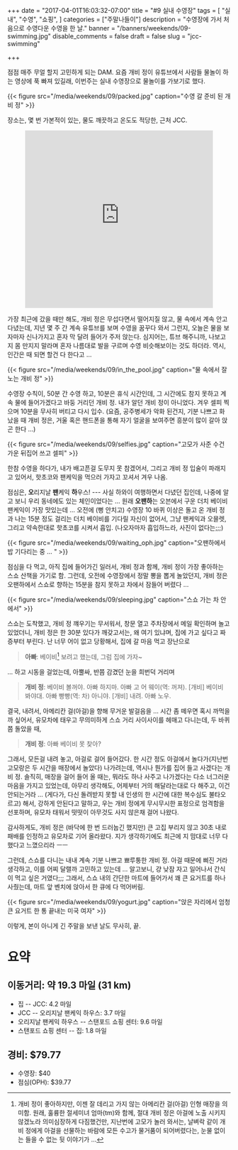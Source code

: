 +++
date = "2017-04-01T16:03:32-07:00"
title = "#9 실내 수영장"
tags = [
    "실내",
    "수영",
    "쇼핑",
]
categories = ["주말나들이"]
description = "수영장에 가서 처음으로 수영다운 수영을 한 날."
banner = "/banners/weekends/09-swimming.jpg"
disable_comments = false
draft = false
slug = "jcc-swimming"

+++

점점 매주 무얼 할지 고민하게 되는 DAM. 요즘 개비 정이 유튜브에서 사람들
물놀이 하는 영상에 푹 빠져 있길래, 이번주는 실내 수영장으로 물놀이를 가보기로
했다.

{{< figure
  src="/media/weekends/09/packed.jpg"
  caption="수영 갈 준비 된 개비 정" >}}

장소는, 몇 번 가본적이 있는, 물도 깨끗하고 온도도 적당한, 근처 JCC.

<figure>
<iframe
src="https://www.google.com/maps/embed?pb=!1m18!1m12!1m3!1d3168.5682548437635!2d-122.10561778432299!3d37.42367854005363!2m3!1f0!2f0!3f0!3m2!1i1024!2i768!4f13.1!3m3!1m2!1s0x808fba1483e9561d%3A0xa1cfb5f1cbc782f5!2sOshman+Family+JCC!5e0!3m2!1sen!2sus!4v1491103829326" width="100%" height="400" frameborder="0" style="border:0" allowfullscreen></iframe>
</figure>

가장 최근에 갔을 때만 해도, 개비 정은 무섭다면서 떨어지질 않고, 물 속에서 계속
안고 다녔는데, 지년 몇 주 간 계속 유튜브를 보며 수영을 꿈꾸다 와서 그런지,
오늘은 물을 보자마자 신나가지고 혼자 막 달려 들어가 주저 앉는다.
심지어는, 튜브 해주니까, 나보고 지 몸 만지지 말라며 혼자 나름대로 발을 구르며
수영 비슷해보이는 것도 하더라. 역시, 인간은 때 되면 할건 다 한다고 …

{{< figure
  src="/media/weekends/09/in_the_pool.jpg"
  caption="물 속에서 잘 노는 개비 정" >}}

수영장 수칙이, 50분 간 수영 하고, 10분은 휴식 시간인데, 그 시간에도 참지 못하고
계속 물에 들어가겠다고 바둥 거리던 개비 정. 내가 알던 개비 정이 아니었다.
겨우 셀피 찍으며 10분을 무사히 버티고 다시 입수.
(요즘, 공주병세가 악화 된건지, 기분 나쁘고 화났을 때 개비 정은, 거울 혹은
핸드폰을 통해 자기 얼굴을 보여주면 흥분이 많이 갈아 앉곤 한다 …)

{{< figure
  src="/media/weekends/09/selfies.jpg"
  caption="고모가 사준 수건 가운 뒤집어 쓰고 셀피" >}}

한참 수영을 하다가, 내가 배고픈걸 도무지 못 참겠어서, 그리고 개비 정 입술이
파래지고 있어서, 핫초코와 팬케익을 먹으러 가자고 꼬셔서 겨우 나옴. 

점심은, **오**리지날 **팬**케익 **하**우스! --- 사실 하와이 여행하면서 다녔던 
집인데, 나중에 알고 보니 우리 동네에도 있는 체인이었다는 … 
원래 **오팬하**는 오븐에서 구운 더치 베이비 팬케익이 가장 맛있는데 … 오전에 (뻥
안치고) 수영장 10 바퀴 이상은 돌고 온 개비 정과 나는 15분 정도 걸리는 더치
베이비를 기다릴 자신이 없어서, 그냥 팬케익과 오믈렛, 그리고 약속한대로 핫초코를
시켜서 흡입. (나오자마자 흡입하느라, 사진이 없다는;;;)

{{< figure
  src="/media/weekends/09/waiting_oph.jpg"
  caption="오팬하에서 밥 기다리는 중 … " >}}

점심을 다 먹고, 아직 집에 들어가긴 일러서, 개비 정과 함께, 개비 정이 가장
좋아하는 스쇼 산책을 가기로 함. 그런데, 오전에 수영장에서 정말 뽕을 뽑게
놀았던지, 개비 정은 오팬하에서 스쇼로 향하는 15분을 참지 못하고 차에서 잠들어
버렸다 … 

{{< figure
  src="/media/weekends/09/sleeping.jpg"
  caption="스쇼 가는 차 안에서" >}}

스쇼는 도착했고, 개비 정 꺠우기는 무서워서, 창문 열고 주차장에서 메일 확인하며
놀고 있었더니, 개비 정은 한 30분 있다가 깨갖고서는, 왜 여기 있냐며, 집에 가고
싶다고 짜증부터 부린다. 난 너무 어이 없고 당황해서, 집에 갈 마음 먹고 장난으로

> **아빠**: 베이비[^1] 보려고 했는데, 그럼 집에 가자~

[^1]: 개비 정이 좋아하지만, 이젠 잘 데리고 가지 않는 아메리칸 걸(아걸) 인형 매장을 의미함. 원래, 훌륭한 절세미녀 엄마(tm)와 함께, 절대 개비 정은 아걸에 노출 시키지 않겠노라 의미심장하게 다짐했건만, 지난번에 고모가 놀러 와서는, 날벼락 같이 개비 정에게 아걸을 선물하는 바람에 모든 수고가 물거품이 되어버렸다는, 눈물 없이는 들을 수 없는 뒷 이야기가 …  

… 하고 시동을 걸었는데, 아뿔싸, 반쯤 감겼던 눈을 희번덕 거리며

> **개비 정**: 베이비 볼꺼야. 아빠 하지마. 아빠 고 어 웨이(역: 꺼져). 
>[개비] 베이비 봐야대. 아빠 빵빵(역: 차) 아니야. [개비] 내려. 아빠 노우.

결국, 내려서, 아메리칸 걸(아걸)을 향해 무거운 발걸음을 … 
시간 좀 떼우면 혹시 까먹을까 싶어서, 유모차에 태우고 무의미하게 스쇼 거리 
사이사이를 헤매고 다니는데, 두 바퀴쯤 돌았을 때,

> **개비 정**: 아빠 베이비 못 찾아?

그래서, 모든걸 내려 놓고, 아걸로 걸어 들어갔다. 
한 시간 정도 아걸에서 놀다가(지난번 고모랑은 두 시간을 매장에서 놀았다) 
나가려는데, 역시나 뭔가를 집어 들고 사겠다는 개비 정. 
솔직히, 매장을 걸어 들어 올 때는, 뭐라도 하나 사주고 나가겠다는 다소 너그러운 
마음을 가지고 있었는데, 아무리 생각해도, 어제부터 거의 해달라는대로 다 해주고,
이건 안되는거라 … (게다가, 다신 돌려받지 못할 내 인생의 한 시간에 대한 복수심도 
불타오르고) 해서, 강하게 안된다고 말하고, 우는 개비 정에게 무시무시한 표정으로 
엄격함을 선포하며, 유모차 태워서 떳떳이 아무것도 사지 않은채 걸어 나왔다.

감사하게도, 개비 정은 (바닥에 한 번 드러눕긴 했지만) 큰 고집 부리지 않고 30초 
내로 패배를 인정하고 유모차로 기어 올라왔다. 지가 생각하기에도 최근에 지 맘대로 
너무 다 했다고 느꼈으리라 ㅡㅡ

그런데, 스쇼를 다니는 내내 계속 기분 나쁘고 뾰루퉁한 개비 정. 아걸 때문에 삐진 
거라 생각하고, 이를 어찌 달랠까 고민하고 있는데 … 알고보니, 걍 낮잠 자고 
일어나서 간식이 먹고 싶은 거였다;;; 그래서, 스쇼 내의 간단한 마트에 들어가서 
꽤 큰 요거트를 하나 사줬는데, 마트 앞 벤치에 앉아서 한 큐에 다 먹어버림.

{{< figure
  src="/media/weekends/09/yogurt.jpg"
  caption="앉은 자리에서 엄청 큰 요거트 한 통 끝내는 미국 여자" >}}


이렇게, 본이 아니게 긴 주말을 보낸 날도 무사히, 끝.

# 요약

## 이동거리: 약 19.3 마일 (31 km)

- 집 -- JCC: 4.2 마일
- JCC -- 오리지날 팬케익 하우스: 3.7 마일
- 오리지날 팬케익 하우스 -- 스탠포드 쇼핑 센터: 9.6 마일
- 스탠포드 쇼핑 센터 -- 집: 1.8 마일

## 경비: $79.77

- 수영장: $40
- 점심(OPH): $39.77
